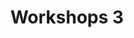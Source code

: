 ---
slug: workshops-3
type: event
event_type: Workshops
title: Workshops 3
venue: null
date_time: Saturday, April 22nd, 12:00&#8209;15:45
schedule:
    -   time: t12:00&#8209;15:45
        item: $p5live-a-p5-js-collaborative-live-coding-vj-environment
        venue: HKU IBB-Laan (Ina Boudier-Bakkerlaan 50)
    -   time: t12:00&#8209;15:45
        item: $live-coding-latin-dance-music-with-seis8s
        venue: HKU IBB-Laan (Ina Boudier-Bakkerlaan 50)
    -   time: t12:00&#8209;15:45
        item: $scorch-a-new-programming-language-for-music
        venue: 'HKU IBB-Laan (Ina Boudier-Bakkerlaan 50)'
    -   time: t12:00&#8209;15:45
        item: $live-cinema-coding-with-tidal-cycles-processing-and-unreal
        venue: 'HKU IBB-Laan (Ina Boudier-Bakkerlaan 50)'
---
